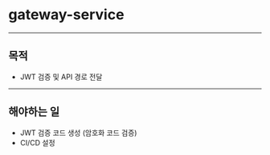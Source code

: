 # gateway-service

---
## 목적
- JWT 검증 및 API 경로 전달

---
## 해야하는 일
- JWT 검증 코드 생성 (암호화 코드 검증)
- CI/CD 설정
